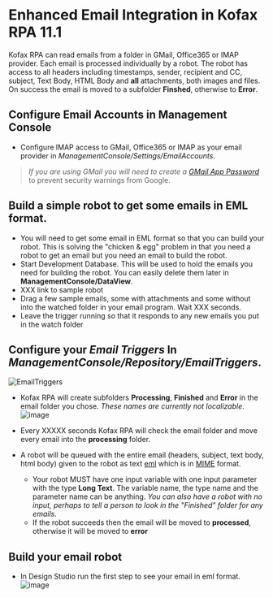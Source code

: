 # Enhanced Email Integration in Kofax RPA 11.1
Kofax RPA can read emails from a folder in GMail, Office365 or IMAP provider. Each email is processed individually by a robot. The robot has access to all headers including timestamps, sender, recipient and CC, subject, Text Body, HTML Body and **all** attachments, both images and files. On success the email is moved to a subfolder **Finshed**, otherwise to **Error**.

## Configure Email Accounts in Management Console
* Configure IMAP access to GMail, Office365 or IMAP as your email provider in *ManagementConsole/Settings/EmailAccounts*.  
> *If you are using GMail you will need to create a [GMail App Password](https://support.google.com/accounts/answer/185833?hl=en)* to prevent security warnings from Google.
## Build a simple robot to get some emails in EML format.
* You will need to get some email in EML format so that you can build your robot. This is solving the "chicken & egg" problem in that you need a robot to get an email but you need an email to build the robot.
* Start Development Database. This will be used to hold the emails you need for building the robot. You can easily delete them later in **ManagementConsole/DataView**.
* XXX link to sample robot
* Drag a few sample emails, some with attachments and some without into the watched folder in your email program. Wait XXX seconds.
* Leave the trigger running so that it responds to any new emails you put in the watch folder
## Configure your *Email Triggers* In *ManagementConsole/Repository/EmailTriggers*.  
![EmailTriggers](https://user-images.githubusercontent.com/47416964/98917769-10949280-24cd-11eb-9e4d-e007bb35ded2.png)
  * Kofax RPA will create subfolders **Processing**, **Finished** and **Error** in the email folder you chose.  *These names are currently not localizable*.  
![image](https://user-images.githubusercontent.com/47416964/98919114-bf859e00-24ce-11eb-919e-8efbe5f60a8a.png)

  * Every XXXXX seconds Kofax RPA will check the email folder and move every email into the **processing** folder.
  * A robot will be queued with the entire email (headers, subject, text body, html body) given to the robot as text [eml](https://en.wikipedia.org/wiki/Email#Filename_extensions) which is in [MIME](https://en.wikipedia.org/wiki/MIME) format.
    * Your robot MUST have one input variable with one input parameter with the type **Long Text**. The variable name, the type name and the parameter name can be anything. *You can also have a robot with no input, perhaps to tell a person to look in the "Finished" folder for any emails.*
    * If the robot succeeds then the email will be moved to **processed**, otherwise it will be moved to **error**      
## Build your email robot
* In Design Studio run the first step to see your email in eml format.  
![image](https://user-images.githubusercontent.com/47416964/98920537-81897980-24d0-11eb-8bde-08c618ca9ed3.png)
